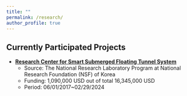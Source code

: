 ```yaml
---
title: ""
permalink: /research/
author_profile: true
---
```



## Currently Participated Projects

* **[Research Center for Smart Submerged Floating Tunnel System](http://www.src-erc.or.kr/sub/index.kin?mode=view&main=3&sub=9&main_no=101&no=42&page=1&ifwhat=&ifvalue=)** 
  * Source: The National Research Laboratory Program at National Research Foundation (NSF) of Korea 
  * Funding: 1,090,000 USD out of total 16,345,000 USD 
  * Period: 06/01/2017~02/29/2024 
